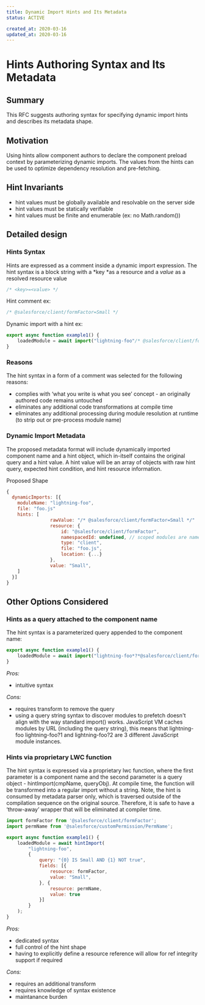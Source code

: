 ```yaml
---
title: Dynamic Import Hints and Its Metadata
status: ACTIVE

created_at: 2020-03-16
updated_at: 2020-03-16
---
```


# Hints Authoring Syntax and Its Metadata

## Summary
This RFC suggests authoring syntax for specifying dynamic import hints and describes its metadata shape.

## Motivation
Using hints allow component authors to declare the component preload context by parameterizing dynamic imports. The values from the hints can be used to optimize dependency resolution and pre-fetching.

## Hint Invariants
* hint values must be globally available and resolvable on the server side 
* hint values must be statically verifiable
* hint values must be finite and enumerable (ex: no Math.random())

## Detailed design

### Hints Syntax
Hints are expressed as a comment inside a dynamic import expression. 
The hint syntax is a block string with a *key *as a resource and a *value* as a resolved resource value

```js
/* <key>=<value> */
```
Hint comment ex:
```js
/* @salesforce/client/formFactor=Small */
```

Dynamic import with a hint ex:
```js
export async function example1() {
    loadedModule = await import("lightning-foo"/* @salesforce/client/formFactor=Small */);
}
```

### Reasons
The hint syntax in a form of a comment was selected for the following reasons:
* complies with ‘what you write is what you see’ concept - an originally authored code remains untouched
* eliminates any additional code transformations at compile time
* eliminates any additional processing during module resolution at runtime (to strip out or pre-process module name)


### Dynamic Import Metadata
The proposed metadata format will include dynamically imported component name and a hint object, which in-itself contains the original query and a hint value. A hint value will be an array of objects with raw hint query, expected hint condition, and hint resource information.

Proposed Shape
```js
{
  dynamicImports: [{
    moduleName: "lightning-foo",
    file: "foo.js"
    hints: [
                rawValue: "/* @salesforce/client/formFactor=Small */"
                resource: {
                    id: "@salesforce/client/formFactor",
                    namespacedId: undefined, // scoped modules are namespaced at compile time
                    type: "client",
                    file: "foo.js",
                    location: {...}
                },
                value: "Small", 
    ]
  }]
}
```

## Other Options Considered

### Hints as a query attached to the component name
The hint syntax is a parameterized query appended to the component name:
```js
export async function example1() {
    loadedModule = await import("lightning-foo*?*@salesforce/client/formFactor=Small");
}
```

*Pros:*

* intuitive syntax 

*Cons:*

* requires transform to remove the query 
* using a query string syntax to discover modules to prefetch doesn't align with the way standard import() works. JavaScript VM caches modules by URL (including the query string), this means that lightning-foo lightning-foo?1 and lightning-foo?2 are 3 different JavaScript module instances. 

### Hints via proprietary LWC function
The hint syntax is expressed via a proprietary lwc function, where the first parameter is a component name and the second parameter is a query object - hintImport(cmpName, queryObj). At compile time, the function will be transformed into a regular import without a string. Note, the hint is consumed by metadata parser only, which is traversed outside of the compilation sequence on the original source. Therefore, it is safe to have a ‘throw-away’ wrapper that will be eliminated at compiler time.  

```js
import formFactor from '@salesforce/client/formFactor';
import permName from '@salesforce/customPermission/PermName';

export async function example1() {
    loadedModule = await hintImport(
        "lightning-foo",
        {
            query: "{0} IS Small AND {1} NOT true",
            fields: [{
                resource: formFactor,
                value: "Small",
            }, {
                resource: permName,
                value: true
            }]
        }
    );
}
```

*Pros:*

* dedicated syntax
* full control of the hint shape
* having to explicitly define a resource reference will allow for ref integrity support if required

*Cons:*

* requires an additional transform
* requires knowledge of syntax existence
* maintanance burden

